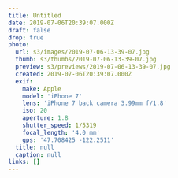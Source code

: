 ```yaml
---
title: Untitled
date: 2019-07-06T20:39:07.000Z
draft: false
drop: true
photo:
  url: s3/images/2019-07-06-13-39-07.jpg
  thumb: s3/thumbs/2019-07-06-13-39-07.jpg
  preview: s3/previews/2019-07-06-13-39-07.jpg
  created: 2019-07-06T20:39:07.000Z
  exif:
    make: Apple
    model: 'iPhone 7'
    lens: 'iPhone 7 back camera 3.99mm f/1.8'
    iso: 20
    aperture: 1.8
    shutter_speed: 1/5319
    focal_length: '4.0 mm'
    gps: '47.708425 -122.2511'
  title: null
  caption: null
links: []
---
```

